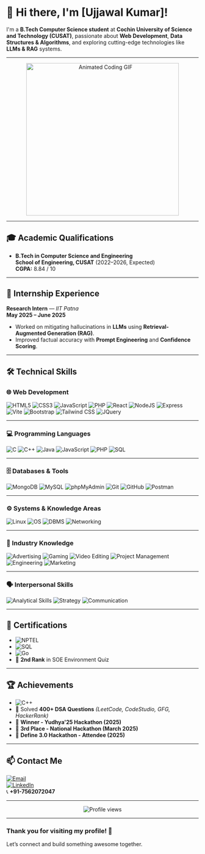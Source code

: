 # 👋 Hi there, I'm [Ujjawal Kumar]!

I'm a **B.Tech Computer Science student** at **Cochin University of Science and Technology (CUSAT)**, passionate about **Web Development**, **Data Structures & Algorithms**, and exploring cutting-edge technologies like **LLMs & RAG** systems.

---
<p align="center">
  <img src="https://user-images.githubusercontent.com/74038190/229223263-cf2e4b07-2615-4f87-9c38-e37600f8381a.gif" width="400" alt="Animated Coding GIF"/>
</p>

---

## 🎓 Academic Qualifications

- **B.Tech in Computer Science and Engineering**  
  **School of Engineering, CUSAT** (2022–2026, Expected)  
  **CGPA:** 8.84 / 10

---

## 💼 Internship Experience

**Research Intern** — *IIT Patna*  
**May 2025 – June 2025**  
- Worked on mitigating hallucinations in **LLMs** using **Retrieval-Augmented Generation (RAG)**.
- Improved factual accuracy with **Prompt Engineering** and **Confidence Scoring**.

---

## 🛠️ Technical Skills

### 🌐 Web Development
![HTML5](https://img.shields.io/badge/HTML5-E34F26?style=for-the-badge&logo=html5&logoColor=white)
![CSS3](https://img.shields.io/badge/CSS3-1572B6?style=for-the-badge&logo=css3&logoColor=white)
![JavaScript](https://img.shields.io/badge/JavaScript-F7DF1E?style=for-the-badge&logo=javascript&logoColor=black)
![PHP](https://img.shields.io/badge/PHP-777BB4?style=for-the-badge&logo=php&logoColor=white)
![React](https://img.shields.io/badge/React-20232A?style=for-the-badge&logo=react&logoColor=61DAFB)
![NodeJS](https://img.shields.io/badge/Node.js-339933?style=for-the-badge&logo=node.js&logoColor=white)
![Express](https://img.shields.io/badge/Express.js-000000?style=for-the-badge&logo=express&logoColor=white)
![Vite](https://img.shields.io/badge/Vite-646CFF?style=for-the-badge&logo=vite&logoColor=white)
![Bootstrap](https://img.shields.io/badge/Bootstrap-563D7C?style=for-the-badge&logo=bootstrap&logoColor=white)
![Tailwind CSS](https://img.shields.io/badge/Tailwind_CSS-38B2AC?style=for-the-badge&logo=tailwind-css&logoColor=white)
![JQuery](https://img.shields.io/badge/jQuery-0769AD?style=for-the-badge&logo=jquery&logoColor=white)

---

### 💻 Programming Languages
![C](https://img.shields.io/badge/C-00599C?style=for-the-badge&logo=c&logoColor=white)
![C++](https://img.shields.io/badge/C++-00599C?style=for-the-badge&logo=cplusplus&logoColor=white)
![Java](https://img.shields.io/badge/Java-ED8B00?style=for-the-badge&logo=java&logoColor=white)
![JavaScript](https://img.shields.io/badge/JavaScript-F7DF1E?style=for-the-badge&logo=javascript&logoColor=black)
![PHP](https://img.shields.io/badge/PHP-777BB4?style=for-the-badge&logo=php&logoColor=white)
![SQL](https://img.shields.io/badge/SQL-4479A1?style=for-the-badge&logo=mysql&logoColor=white)

---

### 🗄️ Databases & Tools
![MongoDB](https://img.shields.io/badge/MongoDB-47A248?style=for-the-badge&logo=mongodb&logoColor=white)
![MySQL](https://img.shields.io/badge/MySQL-4479A1?style=for-the-badge&logo=mysql&logoColor=white)
![phpMyAdmin](https://img.shields.io/badge/phpMyAdmin-6C78AF?style=for-the-badge&logo=phpmyadmin&logoColor=white)
![Git](https://img.shields.io/badge/Git-F05032?style=for-the-badge&logo=git&logoColor=white)
![GitHub](https://img.shields.io/badge/GitHub-181717?style=for-the-badge&logo=github&logoColor=white)
![Postman](https://img.shields.io/badge/Postman-FF6C37?style=for-the-badge&logo=postman&logoColor=white)

---

### ⚙️ Systems & Knowledge Areas
![Linux](https://img.shields.io/badge/Linux-FCC624?style=for-the-badge&logo=linux&logoColor=black)
![OS](https://img.shields.io/badge/Operating_Systems-4CAF50?style=for-the-badge)
![DBMS](https://img.shields.io/badge/DBMS-1565C0?style=for-the-badge)
![Networking](https://img.shields.io/badge/Networking-0A66C2?style=for-the-badge)

---

### 🎯 Industry Knowledge
![Advertising](https://img.shields.io/badge/Advertising-FF5722?style=for-the-badge)
![Gaming](https://img.shields.io/badge/Gaming-7E57C2?style=for-the-badge)
![Video Editing](https://img.shields.io/badge/Video_Editing-2196F3?style=for-the-badge)
![Project Management](https://img.shields.io/badge/Project_Management-4CAF50?style=for-the-badge)
![Engineering](https://img.shields.io/badge/Engineering-FF9800?style=for-the-badge)
![Marketing](https://img.shields.io/badge/Marketing-F06292?style=for-the-badge)

---

### 🗣️ Interpersonal Skills
![Analytical Skills](https://img.shields.io/badge/Analytical_Skills-673AB7?style=for-the-badge)
![Strategy](https://img.shields.io/badge/Strategy-009688?style=for-the-badge)
![Communication](https://img.shields.io/badge/Communication-FFC107?style=for-the-badge)

---

## 📜 Certifications

- ![NPTEL](https://img.shields.io/badge/Demystifying_Networking-NPTEL-blue?style=for-the-badge)  
- ![SQL](https://img.shields.io/badge/SQL_HackerRank-5DBCD2?style=for-the-badge)  
- ![Go](https://img.shields.io/badge/Go_Intermediate-HackerRank-00ADD8?style=for-the-badge)  
- 🥈 **2nd Rank** in SOE Environment Quiz  

---

## 🏆 Achievements

- ![C++](https://img.shields.io/badge/5_Star_in_C++-HackerRank-success?style=for-the-badge)  
- 🧠 Solved **400+ DSA Questions** *(LeetCode, CodeStudio, GFG, HackerRank)*  
- 🥇 **Winner - Yudhya'25 Hackathon (2025)**  
- 🥉 **3rd Place - National Hackathon (March 2025)**  
- 🤖 **Define 3.0 Hackathon - Attendee (2025)**

---

## 📫 Contact Me

[![Email](https://img.shields.io/badge/Gmail-D14836?style=for-the-badge&logo=gmail&logoColor=white)](mailto:ujjawalkumar787898@gmail.com)  
[![LinkedIn](https://img.shields.io/badge/LinkedIn-0077B5?style=for-the-badge&logo=linkedin&logoColor=white)](https://www.linkedin.com/in/ujjawalk1/)  
📞 **+91-7562072047**

---

<p align="center">
  <img src="https://komarev.com/ghpvc/?username=Ujjawalkumar1&label=Profile+Views&color=blueviolet&style=flat" alt="Profile views"/>
</p>

---

### Thank you for visiting my profile! 🚀  
Let’s connect and build something awesome together.

